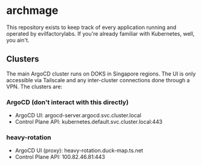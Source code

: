 # archmage

This repository exists to keep track of every application running and operated by evilfactorylabs. If you're already familiar with Kubernetes,
well, you ain't.

## Clusters

The main ArgoCD cluster runs on DOKS in Singapore regions. The UI is only accessible via Tailscale and any inter-cluster connections
done through a VPN. The clusters are:

### ArgoCD (don't interact with this directly)

- ArgoCD UI: argocd-server.argocd.svc.cluster.local
- Control Plane API: kubernetes.default.svc.cluster.local:443

### heavy-rotation

- ArgoCD UI (proxy): heavy-rotation.duck-map.ts.net
- Control Plane API: 100.82.46.81:443
